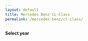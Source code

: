 ```yaml
---
layout: default
title: Mercedes Benz CL-Class
permalink: /mercedes-benz/cl-class/
---
```

**Select year**
